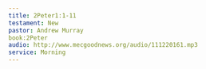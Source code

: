 ```yaml
---
title: 2Peter1:1-11
testament: New
pastor: Andrew Murray
book:2Peter
audio: http://www.mecgoodnews.org/audio/111220161.mp3
service: Morning
---
```

